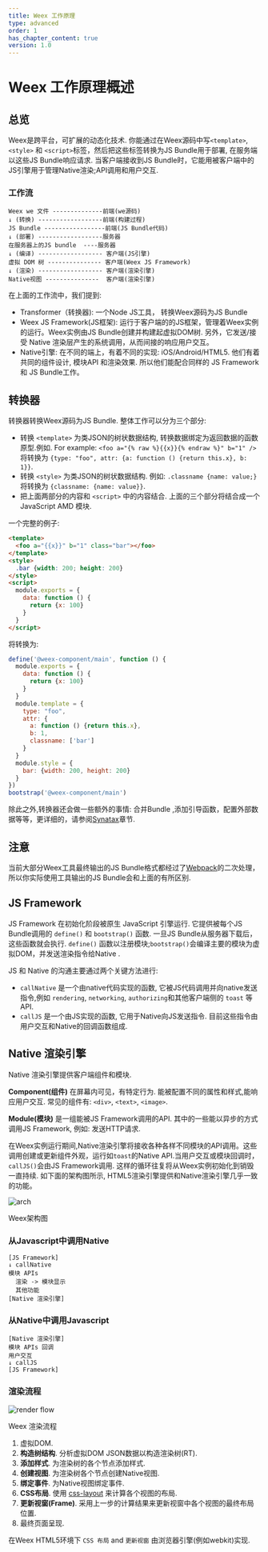 ```yaml
---
title: Weex 工作原理
type: advanced
order: 1
has_chapter_content: true
version: 1.0
---
```


# Weex 工作原理概述

## 总览

Weex是跨平台，可扩展的动态化技术. 你能通过在Weex源码中写`<template>`, `<style>` 和  `<script>`标签，然后把这些标签转换为JS Bundle用于部署, 在服务端以这些JS Bundle响应请求. 当客户端接收到JS Bundle时，它能用被客户端中的JS引擎用于管理Native渲染;API调用和用户交互.

### 工作流

```
Weex we 文件 --------------前端(we源码)
↓ (转换) ------------------前端(构建过程)
JS Bundle -----------------前端(JS Bundle代码)
↓ (部署) ------------------服务器
在服务器上的JS bundle  ----服务器
↓ (编译) ------------------ 客户端(JS引擎)
虚拟 DOM 树 --------------- 客户端(Weex JS Framework)
↓ (渲染) ------------------ 客户端(渲染引擎)
Native视图 ---------------  客户端(渲染引擎)
```

在上面的工作流中，我们提到:

- Transformer（转换器):  一个Node JS工具， 转换Weex源码为JS Bundle  
- Weex JS Framework(JS框架): 运行于客户端的的JS框架，管理着Weex实例的运行。Weex实例由JS Bundle创建并构建起虚拟DOM树. 另外，它发送/接受 Native 渲染层产生的系统调用，从而间接的响应用户交互。
- Native引擎:  在不同的端上，有着不同的实现: iOS/Android/HTML5. 他们有着共同的组件设计, 模块API 和渲染效果. 所以他们能配合同样的 JS Framework 和  JS Bundle工作。

## 转换器

转换器转换Weex源码为JS Bundle. 整体工作可以分为三个部分:

- 转换 `<template>` 为类JSON的树状数据结构, 转换数据绑定为返回数据的函数原型.例如. For example: `<foo a="{% raw %}{{x}}{% endraw %}" b="1" />` 将转换为 `{type: "foo", attr: {a: function () {return this.x}, b: 1}}`.
- 转换 `<style>` 为类JSON的树状数据结构. 例如: `.classname {name: value;}` 将转换为 `{classname: {name: value}}`.
- 把上面两部分的内容和 `<script>` 中的内容结合. 上面的三个部分将结合成一个JavaScript AMD 模块.

一个完整的例子:

```html
<template>
  <foo a="{{x}}" b="1" class="bar"></foo>
</template>
<style>
  .bar {width: 200; height: 200}
</style>
<script>
  module.exports = {
    data: function () {
      return {x: 100}
    }
  }
</script>
```

将转换为:

```javascript
define('@weex-component/main', function () {
  module.exports = {
    data: function () {
      return {x: 100}
    }
  }
  module.template = {
    type: "foo",
    attr: {
      a: function () {return this.x},
      b: 1,
      classname: ['bar']
    }
  }
  module.style = {
    bar: {width: 200, height: 200}
  }
})
bootstrap('@weex-component/main')
```

除此之外,转换器还会做一些额外的事情: 合并Bundle ,添加引导函数，配置外部数据等等，更详细的，请参阅[Synatax](../references/specs/js-bundle-format.html)章节.

## 注意

当前大部分Weex工具最终输出的JS Bundle格式都经过了[Webpack](https://webpack.github.io/)的二次处理，所以你实际使用工具输出的JS Bundle会和上面的有所区别.
## JS Framework

JS Framework 在初始化阶段被原生 JavaScript 引擎运行. 它提供被每个JS Bundle调用的 `define()` 和 `bootstrap()` 函数.  一旦JS Bundle从服务器下载后，这些函数就会执行. `define()` 函数以注册模块;`bootstrap()`会编译主要的模块为虚拟DOM，并发送渲染指令给Native .

JS 和 Native 的沟通主要通过两个关键方法进行:

- `callNative` 是一个由native代码实现的函数, 它被JS代码调用并向native发送指令,例如 `rendering`, `networking`, `authorizing`和其他客户端侧的 `toast` 等API.
- `callJS` 是一个由JS实现的函数,  它用于Native向JS发送指令. 目前这些指令由用户交互和Native的回调函数组成.
## Native 渲染引擎

Native 渲染引擎提供客户端组件和模块.

**Component(组件)** 在屏幕内可见，有特定行为. 能被配置不同的属性和样式,能响应用户交互. 常见的组件有:  `<div>`, `<text>`, `<image>`.

**Module(模块)** 是一组能被JS Framework调用的API. 其中的一些能以异步的方式调用JS Framework, 例如: 发送HTTP请求.

在Weex实例运行期间,Native渲染引擎将接收各种各样不同模块的API调用。这些调用创建或更新组件外观，运行如`toast`的Native API.当用户交互或模块回调时，`callJS()`会由JS Framework调用.  这样的循环往复将从Weex实例初始化到销毁一直持续. 如下面的架构图所示, HTML5渲染引擎提供和Native渲染引擎几乎一致的功能。 

![arch](http://gtms02.alicdn.com/tps/i2/TB1ootBMpXXXXXrXXXXwi60UVXX-596-397.png)

Weex架构图

### 从Javascript中调用Native

```
[JS Framework]
↓ callNative
模块 APIs
  渲染 -> 模块显示
  其他功能
[Native 渲染引擎]
```
### 从Native中调用Javascript

```
[Native 渲染引擎]
模块 APIs 回调
用户交互
↓ callJS
[JS Framework]
```
### 渲染流程

![render flow](http://gtms03.alicdn.com/tps/i3/TB1_SA4MXXXXXXGaXXXpZ8UVXXX-519-337.png)  

Weex 渲染流程

1. 虚拟DOM.
2. **构造树结构**. 分析虚拟DOM JSON数据以构造渲染树(RT).
3. **添加样式**. 为渲染树的各个节点添加样式.
4. **创建视图**. 为渲染树各个节点创建Native视图.
5. **绑定事件**. 为Native视图绑定事件.
6. **CSS布局**.  使用 [css-layout](https://github.com/facebook/css-layout) 来计算各个视图的布局.
7. **更新视窗(Frame)**. 采用上一步的计算结果来更新视窗中各个视图的最终布局位置.
8. 最终页面呈现.

在Weex HTML5环境下 `CSS 布局` and `更新视窗` 由浏览器引擎(例如webkit)实现.
